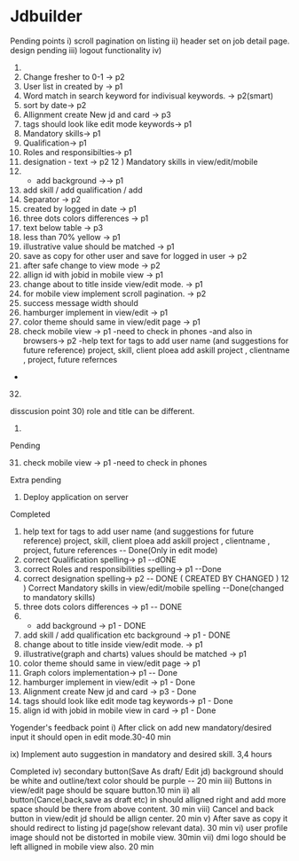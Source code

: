# Jdbuilder

Pending points
i) scroll pagination on listing
ii) header set on job detail page. design pending
iii) logout functionality
iv) 


1) 
2) Change fresher to 0-1 -> p2
3) User list in created by -> p1
4) Word match in search keyword for indivisual keywords. -> p2(smart)
5) sort by date-> p2
6) Allignment create New jd and card -> p3
7) tags should look like edit mode keywords-> p1
8) Mandatory skills-> p1
9) Qualification-> p1
10) Roles and responsibilties-> p1
11) designation - text -> p2
12 ) Mandatory skills in view/edit/mobile 
13) + add background ->-> p1
14) add skill / add qualification / add 
15) Separator -> p2
16) created by logged in date -> p1
17) three dots colors differences -> p1
18) <illustrative> text below table -> p3
19) less than 70% yellow -> p1
20) illustrative value should be matched -> p1
21) save as copy for other user and save for logged in user -> p2
22) after safe change to view mode -> p2
24) allign id with jobid in mobile view -> p1
25) change about to title inside view/edit mode. -> p1
26) for mobile view implement scroll pagination. -> p2
27) success message width should 
28) hamburger implement in view/edit -> p1
29) color theme should same in view/edit page -> p1
31) check mobile view -> p1
-need to check in phones
-and also in browsers-> p2
-help text for tags to add user name (and suggestions for future reference)  project, skill, client
ploea add askill project , clientname , project, future refernces
-




32) 
disscusion point
30) role and title can be different.



1) 
Pending


31) check mobile view -> p1
-need to check in phones

Extra pending
1) Deploy application on server

Completed
1) help text for tags to add user name (and suggestions for future reference)  project, skill, client
ploea add askill project , clientname , project, future references -- Done(Only in edit mode)
9) correct Qualification spelling-> p1 --dONE
10) correct Roles and responsibilities spelling-> p1 --Done
11) correct  designation spelling-> p2 -- DONE ( CREATED BY CHANGED )
12 ) Correct Mandatory skills in view/edit/mobile spelling --Done(changed to mandatory skills)
17) three dots colors differences -> p1  -- DONE
13) + add background -> p1 - DONE
14) add skill / add qualification etc background -> p1  - DONE
25) change about to title inside view/edit mode. -> p1
20) illustrative(graph and charts) values  should be matched -> p1
8) color theme should same in view/edit page -> p1
19) Graph colors implementation-> p1 -- Done
28) hamburger implement in view/edit -> p1 - Done
6) Alignment create New jd and card -> p3 - Done
7) tags should look like edit mode tag keywords-> p1 - Done
24) align id with jobid in mobile view in card -> p1 - Done

Yogender's feedback point
i) After click on add new mandatory/desired input it should open in edit mode.30-40 min

ix) Implement auto suggestion in mandatory and desired skill. 3,4 hours

Completed
iv) secondary button(Save As draft/ Edit jd) background should be white and outline/text color should be purple -- 20 min
iii) Buttons in view/edit page should be square button.10 min
ii) all button(Cancel,back,save as draft etc) in  should alligned right and add more space should be there from above content. 30 min
viii) Cancel and back button in view/edit jd should be allign center. 20 min
v) After save as copy it should redirect to listing jd page(show relevant data). 30 min
vi) user profile image should not be distorted in mobile view. 30min 
vii) dmi logo should be left alligned in mobile view also. 20 min
